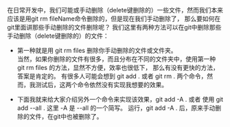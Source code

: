  在日常开发中，我们可能或手动删除（delete键删除的）一些文件，然而我们本来应该是用git rm fileName命令删除的，但是现在我们手动删除了，
 那么要如何在git里面讲那些手动删除的文件删除呢？
我们这里有两种方法可以在git中删除那些手动删除（delete键删除的）的文件：

- 第一种就是用 git rm files 删除你手动删除的文件或文件夹。 <br>
当然，如果你删除的文件有很多，而且分布在不同的文件夹中，使用第一种 git rm files 的方法，显然不方便，效率也很低下，
那么有没有更快的方法，答案是肯定的。
有很多人可能会想到 git add . 或者 git rm . 两个命令，然而，我测试后，这两个命令依然没有实现我想要的效果。<br>

- 下面我就来给大家介绍另外一个命令来实现该效果，git add -A . 或者 使用 git add --all . 这里 -A 是 --all 的一个简写。
 运行，git add -A . 后，原来手动删除的文件，在git中也被删除了。
